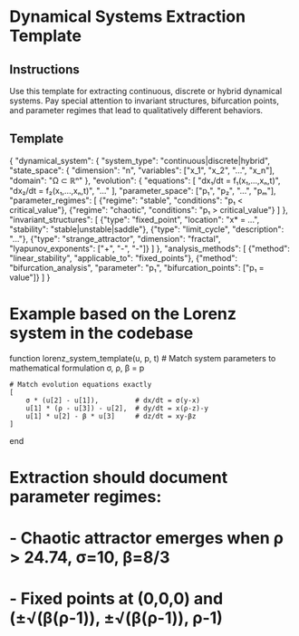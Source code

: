 # Dynamical Systems Extraction Template

## Instructions
Use this template for extracting continuous, discrete or hybrid dynamical systems. Pay special attention to invariant structures, bifurcation points, and parameter regimes that lead to qualitatively different behaviors.

## Template
{
  "dynamical_system": {
    "system_type": "continuous|discrete|hybrid",
    "state_space": {
      "dimension": "n",
      "variables": ["x_1", "x_2", "...", "x_n"],
      "domain": "Ω ⊂ ℝⁿ"
    },
    "evolution": {
      "equations": [
        "dx₁/dt = f₁(x₁,...,xₙ,t)",
        "dx₂/dt = f₂(x₁,...,xₙ,t)",
        "..."
      ],
      "parameter_space": ["p₁", "p₂", "...", "pₘ"],
      "parameter_regimes": [
        {"regime": "stable", "conditions": "p₁ < critical_value"},
        {"regime": "chaotic", "conditions": "p₁ > critical_value"}
      ]
    },
    "invariant_structures": [
      {"type": "fixed_point", "location": "x* = ...", "stability": "stable|unstable|saddle"},
      {"type": "limit_cycle", "description": "..."},
      {"type": "strange_attractor", "dimension": "fractal", "lyapunov_exponents": ["+", "-", "-"]}
    ]
  },
  "analysis_methods": [
    {"method": "linear_stability", "applicable_to": "fixed_points"},
    {"method": "bifurcation_analysis", "parameter": "p₁", "bifurcation_points": ["p₁ = value"]}
  ]
}

# Example based on the Lorenz system in the codebase
function lorenz_system_template(u, p, t)
    # Match system parameters to mathematical formulation
    σ, ρ, β = p

    # Match evolution equations exactly
    [
        σ * (u[2] - u[1]),         # dx/dt = σ(y-x)
        u[1] * (ρ - u[3]) - u[2],  # dy/dt = x(ρ-z)-y
        u[1] * u[2] - β * u[3]     # dz/dt = xy-βz
    ]
end

# Extraction should document parameter regimes:
# - Chaotic attractor emerges when ρ > 24.74, σ=10, β=8/3
# - Fixed points at (0,0,0) and (±√(β(ρ-1)), ±√(β(ρ-1)), ρ-1)